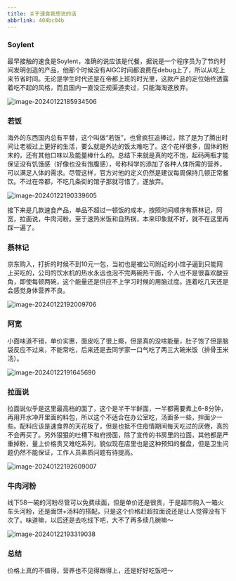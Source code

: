 ```yaml
---
title: 关于速食我想说的话
abbrlink: 404bc04b
---
```

### Soylent

最早接触的速食是Soylent，准确的说应该是代餐，据说是一个程序员为了节约时间发明创造的产品，他那个时候没有AIGC时间都浪费在debug上了，所以从吃上来节省时间。无论是学生时代还是在帝都上班的时光里，这款产品的定位始终透露着吃不起的风格，而且国内一直没正规渠道卖过，只能海淘遂放弃。 <!--more-->

![image-20240122185934506](https://raw.githubusercontent.com/Xu-Hardy/image-host/master/image-20240122185934506.png)

### 若饭

海外的东西国内总有平替，这个叫做“若饭”，也曾疯狂追捧过，除了是为了腾出时间让老板过上更好的生活，要么就是外边的饭太难吃了。这个花样很多，固体的粉末的，还有其他口味以及能量棒什么的。总结下来就是真的吃不饱，起码两瓶才能保证没有饥饿感（好像也没有饱腹感），号称科学的添加了各种人体所需的营养，可以满足人体的需求。尽管这样，官方对他的定义仍然是建议每周保持几顿正常餐饮。不过在帝都，不吃几条街的馆子那就可惜了，遂放弃。

![image-20240122190339605](https://raw.githubusercontent.com/Xu-Hardy/image-host/master/image-20240122190339605.png)

接下来是几款速食产品，单品不超过一顿饭的成本，按照时间顺序有蔡林记，阿宽，拉面说，牛肉河粉。至于速热米饭和自热锅，本来印象就不好，就不在这里再踩一遍了。

### 蔡林记

京东购入，打折的时候不到10元一包，当初也是被公司附近的小馆子逼到只能网上买吃的，公司的饮水机的热水永远也泡不完两碗热干面，个人也不是很喜欢酸豆角，即使每顿两碗，这个能量还是供应不上学习时候的用脑过度。连着吃几天还是会感觉身体营养不良。

![image-20240122192009706](https://raw.githubusercontent.com/Xu-Hardy/image-host/master/image-20240122192009706.png)

### 阿宽

小面味道不错，单价实惠，面皮吃了很上瘾，但是真的没啥能量，肚子饱了但是脑袋反应不过来，不能常吃，后来还是去同学家一口气吃了两三大碗米饭（排骨玉米汤）。

![image-20240122191645690](https://raw.githubusercontent.com/Xu-Hardy/image-host/master/image-20240122191645690.png)



### 拉面说

拉面说似乎是这里最高档的面了，这个是半干半鲜面，一半都需要煮上6-8分钟，再用开水冲开里面的料包，所以这个不适合在办公室吃，汤面多一些，拌面少一些。配料应该是速食界的天花板了，但是也抵不住疫情期间每天吃过的厌倦，真的不会再买了。另外狠狠的吐槽下和府捞面，除了宣传的书房里的拉面，其他都是严重掉粉，量上价格贵又难吃系列，貌似现在店里也是这种预知的餐盘，但是卫生问题仍然不能保证，工作人员素质问题有待提高。

![image-20240122192609007](https://raw.githubusercontent.com/Xu-Hardy/image-host/master/image-20240122192609007.png)

### 牛肉河粉

线下58一碗的河粉尽管可以免费续面，但是单价还是很贵，于是超市购入一箱火车头河粉，还是面饼+汤料的搭配，只是这个价格赶超拉面说还是让人觉得没有下次了。味道嘛，以后还是去吃线下吧，大不了再多续几碗嘛～

![image-20240122193319038](https://raw.githubusercontent.com/Xu-Hardy/image-host/master/image-20240122193319038.png)

### 总结
价格上真的不值得，营养也不见得跟得上，还是好好吃饭吧～